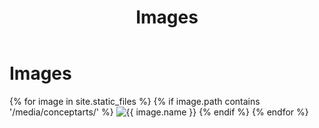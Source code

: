 ﻿---
layout: default
title: Images
permalink: /images/
---
<h1>Images</h1>
<div class="image-container">
  {% for image in site.static_files %}
    {% if image.path contains '/media/conceptarts/' %}
      <img src="{{ site.baseurl }}{{ image.path }}" alt="{{ image.name }}">
    {% endif %}
  {% endfor %}
</div>